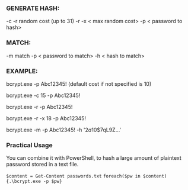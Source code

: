 ### GENERATE HASH:

-c <cost> 
-r random cost (up to 31)
-r -x < max  random  cost>
-p < password  to  hash>

### MATCH:

-m match
-p < password  to  match>
-h < hash  to  match>

### EXAMPLE:

bcrypt.exe -p Abc12345! (default cost if not specified is 10)

bcrypt.exe -c 15 -p Abc12345!

bcrypt.exe -r -p Abc12345!

bcrypt.exe -r -x 18 -p Abc12345!

bcrypt.exe -m -p Abc12345! -h '$2a$10$7qL9Z...'

 ### Practical Usage
You can combine it with PowerShell, to hash a large amount of plaintext password stored in a text file.

``$content = Get-Content passwords.txt``
``foreach($pw in $content){.\bcrypt.exe -p $pw}``